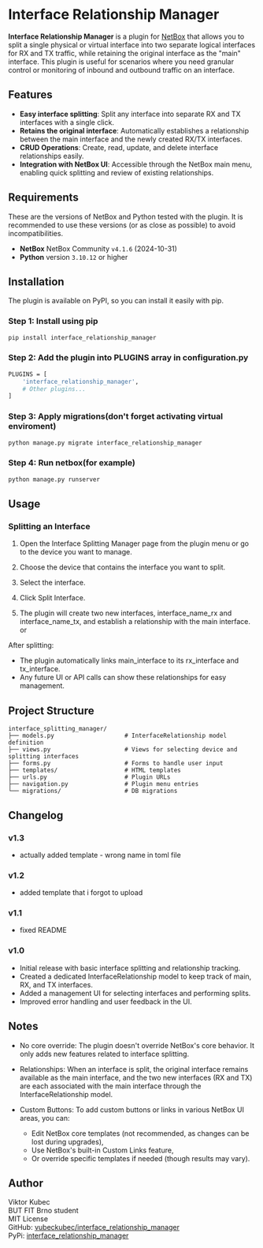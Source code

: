 # Interface Relationship Manager

**Interface Relationship Manager** is a plugin for [NetBox](https://github.com/netbox-community/netbox) that allows you to split a single physical or virtual interface into two separate logical interfaces for RX and TX traffic, while retaining the original interface as the "main" interface. This plugin is useful for scenarios where you need granular control or monitoring of inbound and outbound traffic on an interface.

## Features
- **Easy interface splitting**: Split any interface into separate RX and TX interfaces with a single click.
- **Retains the original interface**: Automatically establishes a relationship between the main interface and the newly created RX/TX interfaces.
- **CRUD Operations**: Create, read, update, and delete interface relationships easily.
- **Integration with NetBox UI**: Accessible through the NetBox main menu, enabling quick splitting and review of existing relationships.

## Requirements
These are the versions of NetBox and Python tested with the plugin. It is recommended to use these versions (or as close as possible) to avoid incompatibilities.

- **NetBox** NetBox Community `v4.1.6` (2024-10-31)
- **Python** version `3.10.12` or higher

## Installation
The plugin is available on PyPI, so you can install it easily with pip.

### Step 1: Install using pip
```bash
pip install interface_relationship_manager
```

### Step 2: Add the plugin into PLUGINS array in configuration.py
```bash
PLUGINS = [
    'interface_relationship_manager',
    # Other plugins...
]
```
### Step 3: Apply migrations(don't forget activating virtual enviroment)
```bash
python manage.py migrate interface_relationship_manager
```
### Step 4: Run netbox(for example)
```bash
python manage.py runserver
```

## Usage
### Splitting an Interface
1. Open the Interface Splitting Manager page from the plugin menu or go to the device you want to manage.

2. Choose the device that contains the interface you want to split.

3. Select the interface.

4. Click Split Interface.

5. The plugin will create two new interfaces, interface_name_rx and interface_name_tx, and establish a relationship with the main interface.
or

After splitting:
- The plugin automatically links main_interface to its rx_interface and tx_interface.
- Any future UI or API calls can show these relationships for easy management.

## Project Structure
```
interface_splitting_manager/
├── models.py                    # InterfaceRelationship model definition
├── views.py                     # Views for selecting device and splitting interfaces
├── forms.py                     # Forms to handle user input
├── templates/                   # HTML templates
├── urls.py                      # Plugin URLs
├── navigation.py                # Plugin menu entries
└── migrations/                  # DB migrations
```

## Changelog
### v1.3
- actually added template - wrong name in toml file

### v1.2
- added template that i forgot to upload

### v1.1
- fixed README

### v1.0
- Initial release with basic interface splitting and relationship tracking.
- Created a dedicated InterfaceRelationship model to keep track of main, RX, and TX interfaces.
- Added a management UI for selecting interfaces and performing splits.
- Improved error handling and user feedback in the UI.


## Notes
- No core override: The plugin doesn't override NetBox's core behavior. It only adds new features related to interface splitting.

- Relationships: When an interface is split, the original interface remains available as the main interface, and the two new interfaces (RX and TX) are each associated with the main interface through the InterfaceRelationship model.

- Custom Buttons: To add custom buttons or links in various NetBox UI areas, you can:
    - Edit NetBox core templates (not recommended, as changes can be lost during upgrades),
    - Use NetBox's built-in Custom Links feature,
    - Or override specific templates if needed (though results may vary).

## Author
Viktor Kubec  
BUT FIT Brno student  
MIT License  
GitHub: [vubeckubec/interface_relationship_manager](https://github.com/vubeckubec/interface_relationship_manager)  
PyPi: [interface_relationship_manager](https://pypi.org/project/interface-relationship-manager/)  
